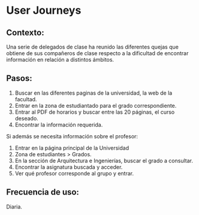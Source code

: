 # User Journeys

## Contexto: 
Una serie de delegados de clase ha reunido las diferentes quejas que obtiene de sus compañeros de clase respecto a la dificultad de encontrar información en relación a distintos ámbitos.

## Pasos:
1. Buscar en las diferentes paginas de la universidad, la web de la facultad.
2. Entrar en la zona de estudiantado para el grado correspondiente.
3. Entrar al PDF de horarios y buscar entre las 20 páginas, el curso deseado.
4. Encontrar la información requerida.

Si además se necesita información sobre el profesor:
1. Entrar en la página principal de la Universidad
2. Zona de estudiantes > Grados.
3. En la sección de Arquitectura e Ingenierías, buscar el grado a consultar.
4. Encontrar la asignatura buscada y acceder.
5. Ver qué profesor corresponde al grupo y entrar.

## Frecuencia de uso:
Diaria.
